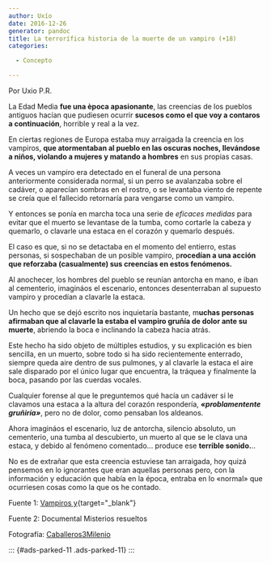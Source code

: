 ```yaml
---
author: Uxío
date: 2016-12-26
generator: pandoc
title: La terrorífica historia de la muerte de un vampiro (+18)
categories:

  - Concepto

---
```




Por Uxio P.R.

La Edad Media **fue una època apasionante**, las creencias de los
pueblos antiguos hacían que pudiesen ocurrir **sucesos como el que voy a
contaros a continuación**, horrible y real a la vez.

En ciertas regiones de Europa estaba muy arraigada la creencia en los
vampiros, **que atormentaban al pueblo en las oscuras noches, llevándose
a niños, violando a mujeres y matando a hombres** en sus propias casas.

A veces un vampiro era detectado en el funeral de una persona
anteriormente considerada normal, si un perro se avalanzaba sobre el
cadáver, o aparecían sombras en el rostro, o se levantaba viento de
repente se creía que el fallecido retornaría para vengarse como un
vampiro.

Y entonces se ponía en marcha toca una serie de *eficaces medidas* para
evitar que el muerto se levantase de la tumba, como cortarle la cabeza y
quemarlo, o clavarle una estaca en el corazón y quemarlo después.

El caso es que, si no se detactaba en el momento del entierro, estas
personas, si sospechaban de un posible vampiro, p**rocedían a una acción
que reforzaba (casualmente) sus creencias en estos fenómenos.**

Al anochecer, los hombres del pueblo se reunían antorcha en mano, e iban
al cementerio, imagináos el escenario, entonces desenterraban al
supuesto vampiro y procedían a clavarle la estaca.

Un hecho que se dejó escrito nos inquietaría bastante, m**uchas personas
afirmaban que al clavarle la estaba el vampiro gruñía de dolor ante su
muerte**, abriendo la boca e inclinando la cabeza hacia atrás.

Este hecho ha sido objeto de múltiples estudios, y su explicación es
bien sencilla, en un muerto, sobre todo si ha sido recientemente
enterrado, siempre queda aire dentro de sus pulmones, y al clavarle la
estaca el aire sale disparado por el único lugar que encuentra, la
tráquea y finalmente la boca, pasando por las cuerdas vocales.

Cualquier forense al que le preguntemos qué hacía un cadáver si le
clavamos una estaca a la altura del corazón respondería,
***«problamentente gruñiría»***, pero no de dolor, como pensaban los
aldeanos.

Ahora imagináos el escenario, luz de antorcha, silencio absoluto, un
cementerio, una tumba al descubierto, un muerto al que se le clava una
estaca, y debido al fenómeno comentado... produce ese **terrible
sonido.**..

No es de extrañar que esta creencia estuviese tan arraigada, hoy quizá
pensemos en lo ignorantes que eran aquellas personas pero, con la
información y educación que había en la época, entraba en lo «normal»
que ocurriesen cosas como la que os he contado.

Fuente 1: [Vampiros
y](http://www.vampirosyhombreslobos.com/page/2/){target="_blank"}

Fuente 2: Documental Misterios resueltos

Fotografía:
[Caballeros3Milenio](http://caballeros3milenio.wordpress.com/2009/03/08/noticias-hallan-este-esqueleto-de-vampiro-en-una-tumba-de-venecia/)

::: {#ads-parked-11 .ads-parked-11}
:::
